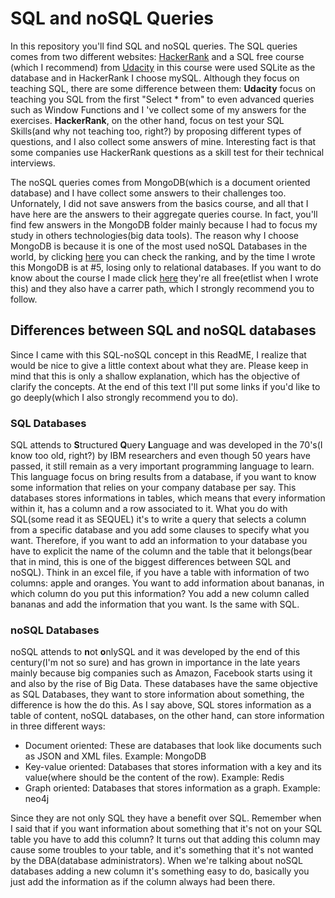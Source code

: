 # SQL and noSQL Queries


In this repository you'll find SQL and noSQL queries. The SQL queries comes from two different websites: [HackerRank](https://www.hackerrank.com/dashboard) and a SQL free course (which I recommend) from [Udacity](https://classroom.udacity.com/) in this course were used SQLite as the database and in HackerRank I choose mySQL. Although they focus on teaching SQL, there are some difference between them: **Udacity** focus on teaching you SQL from the first "Select * from" to even advanced queries such as Window Functions and I 've collect some of my answers for the exercises. **HackerRank**, on the other hand, focus on test your SQL Skills(and why not teaching too, right?) by proposing different types of questions, and I also collect some answers of mine. Interesting fact is that some companies use HackerRank questions as a skill test for their technical interviews.

The noSQL queries comes from MongoDB(which is a document oriented database) and I have collect some answers to their challenges too. Unfornately, I did not save answers from the basics course, and all that I have here are the answers to their aggregate queries course. In fact, you'll find few answers in the MongoDB folder mainly because I had to focus my study in others technologies(big data tools). The reason why I choose MongoDB is because it is one of the most used noSQL Databases in the world, by clicking [here](https://db-engines.com/en/ranking) you can check the ranking, and by the time I wrote this MongoDB is at #5, losing only to relational databases. If you want to do know about the course I made click [here](https://university.mongodb.com/) they're all free(etlist when I wrote this) and they also have a carrer path, which I strongly recommend you to follow.

## Differences between SQL and noSQL databases

Since I came with this SQL-noSQL concept in this ReadME, I realize that would be nice to give a little context about what they are. Please keep in mind that this is only a shallow explanation, which has the objective of clarify the concepts. At the end of this text I'll put some links if you'd like to go deeply(which I also strongly recommend you to do).

### SQL Databases

SQL attends to **S**tructured **Q**uery **L**anguage and was developed in the 70's(I know too old, right?) by IBM researchers and even though 50 years have passed, it still remain as a very important programming language to learn. This language focus on bring results from a database, if you want to know some information that relies on your company database per say. This databases stores informations in tables, which means that every information within it, has a column and a row associated to it. What you do with SQL(some read it as SEQUEL) it's to write a query that selects a column from a specific database and you add some clauses to specify what you want. Therefore, if you want to add an information to your database you have to explicit the name of the column and the table that it belongs(bear that in mind, this is one of the biggest differences between SQL and noSQL). Think in an excel file, if you have a table with information of two columns: apple and oranges. You want to add information about bananas, in which column do you put this information? You add a new column called bananas and add the information that you want. Is the same with SQL.

### noSQL Databases

noSQL attends to **n**ot **o**nlySQL and it was developed by the end of this century(I'm not so sure) and has grown in importance in the late years mainly because big companies such as Amazon, Facebook starts using it and also by the rise of Big Data. These databases have the same objective as SQL Databases, they want to store information about something, the difference is how the do this. As I say above, SQL stores information as a table of content, noSQL databases, on the other hand, can store information in three different ways:

  * Document oriented: These are databases that look like documents such as JSON and XML files. Example: MongoDB
  * Key-value oriented: Databases that stores information with a key and its value(where should be the content of the row). Example: Redis
  * Graph oriented: Databases that stores information as a graph. Example: neo4j
 
Since they are not only SQL they have a benefit over SQL. Remember when I said that if you want information about something that it's not on your SQL table you have to add this column? It turns out that adding this column may cause some troubles to your table, and it's something that it's not wanted by the DBA(database administrators). When we're talking about noSQL databases adding a new column it's something easy to do, basically you just add the information as if the column always had been there.

